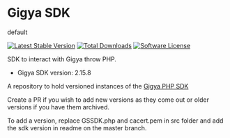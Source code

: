 Gigya SDK
=========

default


[![Latest Stable Version](https://poser.pugx.org/softonic/gigya/v/stable?format=flat-square)](https://packagist.org/packages/softonic/gigya)
[![Total Downloads](https://poser.pugx.org/softonic/gigya/downloads?format=flat-square)](https://packagist.org/packages/softonic/gigya)
[![Software License](https://img.shields.io/badge/license-Apache--2.0-blue.svg)](LICENSE.md)

SDK to interact with Gigya throw PHP.

- Gigya SDK version: 2.15.8

A repository to hold versioned instances of the [Gigya PHP SDK](http://developers.gigya.com/display/GD/PHP)

Create a PR if you wish to add new versions as they come out or older versions if you have them archived.

To add a version, replace GSSDK.php and cacert.pem in src folder and add the sdk version in readme on the master branch.
 
 